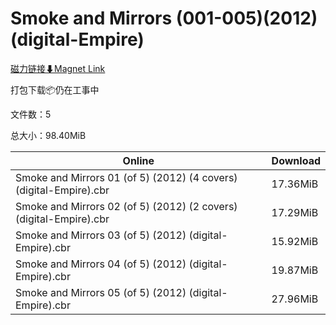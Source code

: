 # Smoke and Mirrors (001-005)(2012)(digital-Empire)

[磁力链接⬇Magnet Link](magnet:?xt=urn:btih:6b6e8b2966416c19912bb79a9f15eefb6775fb08&dn=Smoke%20and%20Mirrors%20%28001-005%29%282012%29%28digital-Empire%29)

打包下载📦仍在工事中

文件数：5

总大小：98.40MiB

Online | Download
--- | ---
Smoke and Mirrors 01 (of 5) (2012) (4 covers) (digital-Empire).cbr | 17.36MiB
Smoke and Mirrors 02 (of 5) (2012) (2 covers) (digital-Empire).cbr | 17.29MiB
Smoke and Mirrors 03 (of 5) (2012) (digital-Empire).cbr | 15.92MiB
Smoke and Mirrors 04 (of 5) (2012) (digital-Empire).cbr | 19.87MiB
Smoke and Mirrors 05 (of 5) (2012) (digital-Empire).cbr | 27.96MiB